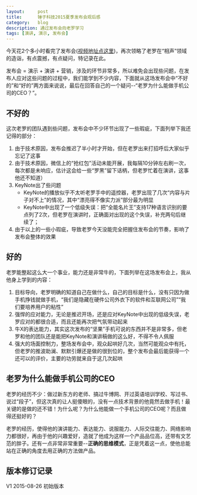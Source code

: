 ```yaml
---
layout:     post
title:      锤子科技2015夏季发布会观后感
category:   blog
description: 通过发布会向老罗学习
tags: [演讲, 演示, 发布会]
---
```


今天花2个多小时看完了发布会([视频地址点这里](http://v.youku.com/v_show/id_XMTMxOTM3Mjg5Ng==.html?f=26014610&from=y1.3-tech-index3-232-10183.89969-89963.1-1))，再次领略了老罗在“相声”领域的造诣，有点震撼，有点疑问，特记录在此。

发布会 = 演示 + 演讲 + 营销，涉及的环节非常多，所以难免会出现些问题，在发布人应对这些问题的过程中，我们能学到不少内容，下面就从这场发布会中“不好的”和“好的”两方面来说说，最后在回答自己的一个疑问--“老罗为什么能做手机公司的CEO？”。

## 不好的
这次老罗的团队遇到些问题，发布会中不少环节出现了一些瑕疵，下面列举下我还记得的部分：

1. 由于技术原因，发布会推迟了半小时才开始，但在老罗出来打招呼后大家似乎忘记了这事
2. 由于技术原因，微信上的“抢红包”活动未能开展，我每隔10分钟左右刷一次，每次都是未响应，估计这会给一些“罗黑”留下话柄，但老罗忙着在演讲，这事他还不知道）
3. KeyNote出了些问题
    - KeyNote的播放似乎不太听老罗手中的遥控器，老罗出现了几次“内容与片子对不上”的情况，其中“漂亮得不像实力派”部分最为明显
    - KeyNote中出现了一个低级失误：把“全能名片王”支持17种语言识别的要点列了2次，但老罗在演讲时，正确面对出现的这个失误，补充两句后继续了；
4. 由于以上的一些小瑕疵，导致老罗今天没能完全把握住发布会的节奏，影响了发布会整体的效果

## 好的
老罗能整起这么大一个事业，能力还是非常牛的，下面列举在这场发布会上，我从他身上学到的内容：
1. 目标导向，老罗明确的知道自己在做什么，自己的目标是什么，没有只因为做手机挣钱就做手机，“我们是隐藏在硬件公司外衣下的软件和互联网公司”“我们要培养用户的粘性”
2. 强悍的应对能力，无论是推迟开场，还是应对KeyNote中出现的低级失误，老罗应对的都很合适，而且还能再次把气氛带动起来
3. 牛X的表达能力，其实这次发布的“坚果”手机可说的东西并不是非常多，但老罗和他的团队还是能把KeyNote和演讲稿做的这么好，不得不令人佩服
4. 强大的场面控制力，整场发布会中，观众起哄好几次，当然可能观众中有托，但老罗的推波助澜、默默引爆还是做的很到位的，整个发布会最后能获得一个还可以的评价，主要的功劳就来自于这几次起哄

## 老罗为什么能做手机公司的CEO
老罗的经历不少：做过新东方的老师、搞过牛博网、开过英语培训学校、写过书、说过“段子”，但这次真的让人挺傻眼的，没有一点技术背景的他竟然去做手机！最关键的是做的还不错！为什么呢？为什么他能做一个手机公司的CEO呢？而且做得还挺好的？

老罗的经历，使得他的演讲能力、表达能力、说服能力、人际交往能力、网络影响力都很好，再由于他的兴趣爱好，造就了他成为这样一个产品品位高，还带有文艺范的胖子。还有一点非常非常重要--**正确的思维模式**，正是凭着这一点，使他总能站在正确的角度去用正确的方法做产品。


## 版本修订记录
V1 2015-08-26 初始版本


